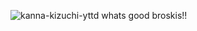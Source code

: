 ![kanna-kizuchi-yttd](https://github.com/vampwings86/vampwings86/assets/158646684/57ea1765-bc29-44d1-bc46-6af33eab48e4)
whats good broskis!! 
